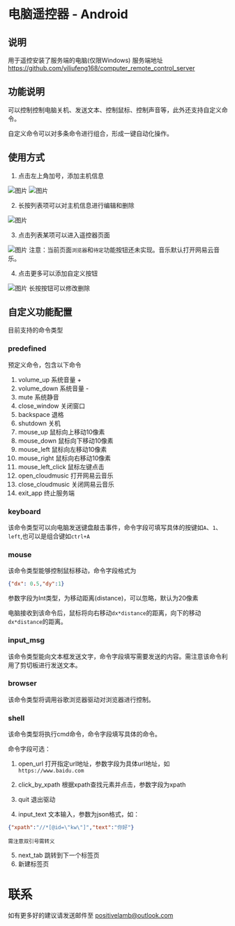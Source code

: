 # 电脑遥控器 - Android 
## 说明
用于遥控安装了服务端的电脑(仅限Windows)
服务端地址<https://github.com/yiliufeng168/computer_remote_control_server>

## 功能说明
可以控制控制电脑关机、发送文本、控制鼠标、控制声音等，此外还支持自定义命令。

自定义命令可以对多条命令进行组合，形成一键自动化操作。

## 使用方式
1. 点击左上角加号，添加主机信息

![图片](https://github.com/yiliufeng168/computer_remote_control_client/blob/main/readme_img/add_computer.png)
![图片](https://github.com/yiliufeng168/computer_remote_control_client/blob/main/readme_img/computer_info.png)

2. 长按列表项可以对主机信息进行编辑和删除

![图片](https://github.com/yiliufeng168/computer_remote_control_client/blob/main/readme_img/edit_computer.png)

3. 点击列表某项可以进入遥控器页面

![图片](https://github.com/yiliufeng168/computer_remote_control_client/blob/main/readme_img/controller.png)
注意：当前页面`浏览器`和`待定`功能按钮还未实现。音乐默认打开网易云音乐。

4. 点击更多可以添加自定义按钮

![图片](https://github.com/yiliufeng168/computer_remote_control_client/blob/main/readme_img/controller.png)
长按按钮可以修改删除

## 自定义功能配置
目前支持的命令类型
### predefined 
预定义命令，包含以下命令
1. volume_up
    系统音量 +
2. volume_down
    系统音量 -
3. mute
    系统静音
4. close_window
    关闭窗口
5. backspace
    退格
6. shutdown
    关机
7. mouse_up
    鼠标向上移动10像素
8. mouse_down
    鼠标向下移动10像素
9. mouse_left
    鼠标向左移动10像素
10. mouse_right
    鼠标向右移动10像素        
11. mouse_left_click
    鼠标左键点击
12. open_cloudmusic
    打开网易云音乐
13. close_cloudmusic
    关闭网易云音乐
14. exit_app
    终止服务端

### keyboard
该命令类型可以向电脑发送键盘敲击事件，命令字段可填写具体的按键如`A`、`1`、`left`,也可以是组合键如`ctrl+A`

### mouse
该命令类型能够控制鼠标移动，命令字段格式为
```json 
{"dx": 0.5,"dy":1}
```
参数字段为Int类型，为移动距离(distance)，可以忽略，默认为20像素

电脑接收到该命令后，鼠标将向右移动`dx*distance`的距离，向下的移动`dx*distance`的距离。

### input_msg
该命令类型能向文本框发送文字，命令字段填写需要发送的内容。需注意该命令利用了剪切板进行发送文本。

### browser
该命令类型将调用谷歌浏览器驱动对浏览器进行控制。


### shell
该命令类型将执行cmd命令，命令字段填写具体的命令。

命令字段可选：
1. open_url
    打开指定url地址，参数字段为具体url地址，如`https://www.baidu.com`
2. click_by_xpath
    根据xpath查找元素并点击，参数字段为xpath
    
3. quit
    退出驱动
4. input_text
    文本输入，参数为json格式，如：
 ```json
{"xpath":"//*[@id=\"kw\"]","text":"你好"}
```
    需注意双引号需转义
5. next_tab
    跳转到下一个标签页
6. 新建标签页


# 联系
如有更多好的建议请发送邮件至 positivelamb@outlook.com 
     